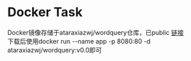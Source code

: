# Docker Task
Docker镜像存储于ataraxiazwj/wordquery仓库，已public 
[链接](https://hub.docker.com/r/ataraxiazwj/wordquery)     
下载后使用docker run --name app -p 8080:80 -d ataraxiazwj/wordquery:v0.0即可
